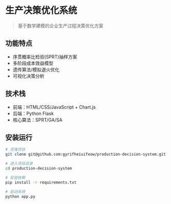 # 生产决策优化系统

> 基于数学建模的企业生产过程决策优化方案

## 功能特点
- 序贯概率比检验(SPRT)抽样方案
- 多阶段成本效益模型
- 遗传算法/模拟退火优化
- 可视化决策分析

## 技术栈
- 前端：HTML/CSS/JavaScript + Chart.js
- 后端：Python Flask
- 核心算法：SPRT/GA/SA

## 安装运行
```bash
# 克隆项目
git clone git@github.com:gyrifheiuifeow/production-decision-system.git

# 进入项目目录
cd production-decision-system

# 安装依赖
pip install -r requirements.txt

# 启动系统
python app.py
